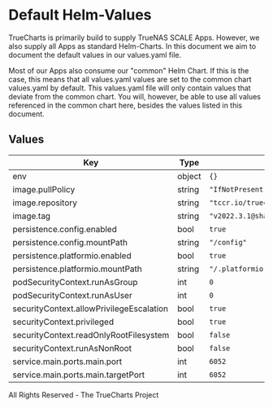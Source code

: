 # Default Helm-Values

TrueCharts is primarily build to supply TrueNAS SCALE Apps.
However, we also supply all Apps as standard Helm-Charts. In this document we aim to document the default values in our values.yaml file.

Most of our Apps also consume our "common" Helm Chart.
If this is the case, this means that all values.yaml values are set to the common chart values.yaml by default. This values.yaml file will only contain values that deviate from the common chart.
You will, however, be able to use all values referenced in the common chart here, besides the values listed in this document.

## Values

| Key | Type | Default | Description |
|-----|------|---------|-------------|
| env | object | `{}` |  |
| image.pullPolicy | string | `"IfNotPresent"` |  |
| image.repository | string | `"tccr.io/truecharts/esphome"` |  |
| image.tag | string | `"v2022.3.1@sha256:238e47a1e1e2e687d4adc98d6bc6353437d205dac58641fdf3f2bdda314d4aae"` |  |
| persistence.config.enabled | bool | `true` |  |
| persistence.config.mountPath | string | `"/config"` |  |
| persistence.platformio.enabled | bool | `true` |  |
| persistence.platformio.mountPath | string | `"/.platformio"` |  |
| podSecurityContext.runAsGroup | int | `0` |  |
| podSecurityContext.runAsUser | int | `0` |  |
| securityContext.allowPrivilegeEscalation | bool | `true` |  |
| securityContext.privileged | bool | `true` |  |
| securityContext.readOnlyRootFilesystem | bool | `false` |  |
| securityContext.runAsNonRoot | bool | `false` |  |
| service.main.ports.main.port | int | `6052` |  |
| service.main.ports.main.targetPort | int | `6052` |  |

All Rights Reserved - The TrueCharts Project
